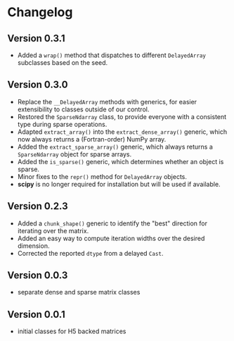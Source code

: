 # Changelog

## Version 0.3.1

- Added a `wrap()` method that dispatches to different `DelayedArray` subclasses based on the seed.

## Version 0.3.0

- Replace the `__DelayedArray` methods with generics, for easier extensibility to classes outside of our control.
- Restored the `SparseNdarray` class, to provide everyone with a consistent type during sparse operations.
- Adapted `extract_array()` into the `extract_dense_array()` generic, which now always returns a (Fortran-order) NumPy array.
- Added the `extract_sparse_array()` generic, which always returns a `SparseNdarray` object for sparse arrays.
- Added the `is_sparse()` generic, which determines whether an object is sparse.
- Minor fixes to the `repr()` method for `DelayedArray` objects.
- **scipy** is no longer required for installation but will be used if available.

## Version 0.2.3

- Added a `chunk_shape()` generic to identify the "best" direction for iterating over the matrix.
- Added an easy way to compute iteration widths over the desired dimension.
- Corrected the reported `dtype` from a delayed `Cast`.

## Version 0.0.3

- separate dense and sparse matrix classes

## Version 0.0.1

- initial classes for H5 backed matrices
